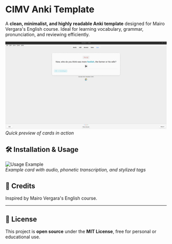 # CIMV Anki Template

A **clean, minimalist, and highly readable Anki template** designed for Mairo Vergara's English course. Ideal for learning vocabulary, grammar, pronunciation, and reviewing efficiently.

![Preview GIF](./assets/preview.gif)  
_Quick preview of cards in action_

## 🛠 Installation & Usage

![Usage Example](./assets/usage.gif)  
_Example card with audio, phonetic transcription, and stylized tags_

## 🙏 Credits

Inspired by Mairo Vergara's English course.

---

## 📄 License

This project is **open source** under the **MIT License**, free for personal or educational use.
